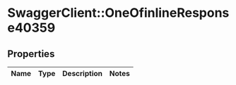 # SwaggerClient::OneOfinlineResponse40359

## Properties
Name | Type | Description | Notes
------------ | ------------- | ------------- | -------------

